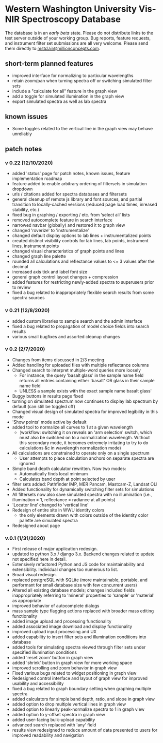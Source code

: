 # Western Washington University Vis-NIR Spectroscopy Database

The database is in an *early beta* state. Please do not distribute links to
the test server outside of your working group. Bug reports, feature requests,
and instrument filter set submissions are all very welcome. Please send them
directly to mstclair@millionconcepts.com.

## short-term planned features

* improved interface for normalizing to particular wavelengths
* retain zoom/pan when turning spectra off or switching simulated filter sets
* include a "calculate for all" feature in the graph view
* add a toggle for simulated illumination in the graph view
* export simulated spectra as well as lab spectra

## known issues

* Some toggles related to the vertical line in the graph view may behave
  unreliably

## patch notes

### v 0.22 (12/10/2020)

* added 'status' page for patch notes, known issues, feature implementation
  roadmap
* feature added to enable arbitrary ordering of filtersets in simulation
  dropdown
* urls / citations added for spectra databases and filtersets
* general cleanup of remote js library and font sources, and partial
  transition to locally-cached versions (reduced page load times, inreased
  stability, etc.)
* fixed bug in graphing / exporting / etc. from ‘select all’ lists
* removed autocomplete feature in search interface
* narrowed navbar (globally) and restored it to graph view
* changed 'roverize' to 'instrumentalize'
* changed default display options to lab lines + instrumentalized points
* created distinct visibility controls for lab lines, lab points, instrument
  lines, instrument points
* changed visual characteristics of graph points and lines
* changed graph line palette
* rounded all calculations and reflectance values to <= 3 values after the
  decimal
* increased axis tick and label font size
* general graph control layout changes + compression
* added features for restricting newly-added spectra to superusers prior to
  review
* fixed a bug related to inappropriately flexible search results from some
  spectra sources

### v 0.21 (12/8/2020)

* added custom libraries to sample search and the admin interface
* fixed a bug related to propagation of model choice fields into search
  results
* various small bugfixes and assorted cleanup changes

### v 0.2 (2/7/2020)

* Changes from items discussed in 2/3 meeting
* Added handling for uploaded files with multiple reflectance columns
* Changed search to interpret multiple-word queries more loosely
    * For instance, the query 'basalt glass' in the sample name field returns
      all entries containing either 'basalt' OR glass in their sample name
      field
    * UNLESS a sample exists with the exact sample name basalt glass'
* Buggy buttons in results page fixed
* turning on simulated spectrum now continues to display lab spectrum by
  default (can still be toggled off)
* Changed visual design of simulated spectra for improved legibility in this
  mode
* 'Show points' mode active by default
* added tool to normalize all curves to 1 at a given wavelength
    * (workflow: switching it on reveals an 'arm selection' switch, which
      must also be switched on to a normalization wavelength. Without this
      secondary mode, it becomes extremely irritating to try to do
      calculations &c in wavelength normalization mode)
* All calculations are constrained to operate only on a single spectrum
    * User attempts to place calculation anchors on separate spectra are
      ignored
* Simple band depth calculator rewritten. Now two modes:
    * Automatically finds local minimum
    * Calculates band depth at point selected by user
* filter sets added: Pathfinder IMP, MER Pancam, Mastcam-Z, Landsat OLI
* Added functionality for dynamically switching filter sets for simulations
* All filtersets now also save simulated spectra with no illumination (i.e.,
  illumination = 1, reflectance = radiance at all points)
* 'Locator line’ changed to 'vertical line'
* Redesign of entire site in WWU identity colors
    * the only elements drawn with colors outside of the identity color
      palette are simulated spectra
* Redesigned about page

### v.0.1 (1/31/2020)

* First release of major application redesign.
* updated to python 3.x / django 3.x. Backend changes related to update not
  specified here in detail.
* Extensively refactored Python and JS code for maintainability and
  extensibility. Individual changes too numerous to list.
* Broad visual redesign.
* replaced postgreSQL with SQLite (more maintainable, portable, and
  performant for small database size with few concurrent users)
* Altered all existing database models; changes included fields
  inappropriately referring to 'mineral' properties to 'sample' or 'material'
  as appropriate
* improved behavior of autocomplete dialogs
* mass sample type flagging actions replaced with broader mass editing
  functionality
* added image upload and processing functionality
* added associated image download and display functionality
* improved upload input processing and UX
* added capability to insert filter sets and illumination conditions into
  database
* added tools for simulating spectra viewed through filter sets under
  specified illumination conditions
* added 'reset zoom' button in graph view
* added 'shrink' button in graph view for more working space
* improved scrolling and zoom behavior in graph view
* Fixed various bugs related to widget positioning in graph view
* Redesigned control interface and layout of graph view for improved
  usability and accessibility
* fixed a bug related to graph boundary setting when graphing multiple
  spectra
* added calculators for simple band depth, ratio, and slope in graph view
* added option to drop multiple vertical lines in graph view
* added option to linearly peak-normalize spectra to 1 in graph view
* added option to y-offset spectra in graph view
* added user-facing bulk-upload capability
* advanced search replaced with 'any' field
* results view redesigned to reduce amount of data presented to users for
  improved readability and navigation
